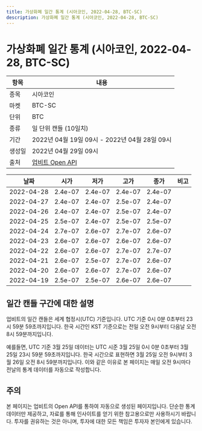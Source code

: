 ```yaml
---
title: 가상화폐 일간 통계 (시아코인, 2022-04-28, BTC-SC)
description: 가상화폐 일간 통계 (시아코인, 2022-04-28, BTC-SC)
---
```



가상화폐 일간 통계 (시아코인, 2022-04-28, BTC-SC)
===

|항목|내용|
|--|--|
|종목|시아코인|
|마켓|BTC-SC|
|단위|BTC|
|종류|일 단위 캔들 (10일치)|
|기간|2022년 04월 19일 09시 - 2022년 04월 28일 09시|
|생성일|2022년 04월 29일 09시|
|출처|[업비트 Open API](https://docs.upbit.com)|


|날짜|시가|저가|고가|종가|비고|
|--|--|--|--|--|--|
|2022-04-28|2.4e-07|2.4e-07|2.4e-07|2.4e-07|    |
|2022-04-27|2.4e-07|2.4e-07|2.5e-07|2.4e-07|    |
|2022-04-26|2.4e-07|2.4e-07|2.5e-07|2.4e-07|    |
|2022-04-25|2.5e-07|2.4e-07|2.5e-07|2.5e-07|    |
|2022-04-24|2.7e-07|2.6e-07|2.7e-07|2.6e-07|    |
|2022-04-23|2.6e-07|2.6e-07|2.6e-07|2.6e-07|    |
|2022-04-22|2.6e-07|2.6e-07|2.7e-07|2.7e-07|    |
|2022-04-21|2.6e-07|2.5e-07|2.7e-07|2.6e-07|    |
|2022-04-20|2.6e-07|2.6e-07|2.7e-07|2.6e-07|    |
|2022-04-19|2.5e-07|2.5e-07|2.6e-07|2.6e-07|    |


일간 캔들 구간에 대한 설명
---


업비트의 일간 캔들은 세계 협정시(UTC) 기준입니다. 
UTC 기준 0시 0분 0초부터 23시 59분 59초까지입니다. 
한국 시간인 KST 기준으로는 전일 오전 9시부터 다음날 오전 8시 59분까지입니다. 


예를들면, UTC 기준 3월 25일 데이터는 UTC 시준 3월 25일 0시 0분 0초부터 3월 25일 23시 59분 59초까지입니다. 
한국 시간으로 표현하면 3월 25일 오전 9시부터 3월 26일 오전 8시 59분까지입니다. 
이와 같은 이유로 본 페이지는 매일 오전 9시마다 전날의 통계 데이터를 자동으로 작성합니다. 


주의
---


본 페이지는 업비트의 Open API를 통하여 자동으로 생성된 페이지입니다. 
단순한 통계 데이터만 제공하고, 자료를 통해 인사이트를 얻기 위한 참고용으로만 사용하시기 바랍니다. 
투자를 권유하는 것은 아니며, 투자에 대한 모든 책임은 투자자 본인에게 있습니다. 
